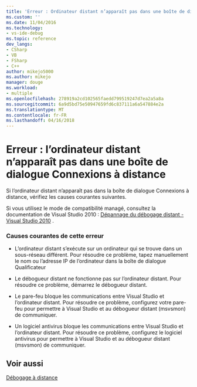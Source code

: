 ```yaml
---
title: 'Erreur : Ordinateur distant n’apparaît pas dans une boîte de dialogue connexions à distance | Documents Microsoft'
ms.custom: ''
ms.date: 11/04/2016
ms.technology:
- vs-ide-debug
ms.topic: reference
dev_langs:
- CSharp
- VB
- FSharp
- C++
author: mikejo5000
ms.author: mikejo
manager: douge
ms.workload:
- multiple
ms.openlocfilehash: 278919a2cd102565faedd799519247d7ea2a5a8a
ms.sourcegitcommit: 6a9d5bd75e50947659fd6c837111a6a547884e2a
ms.translationtype: MT
ms.contentlocale: fr-FR
ms.lasthandoff: 04/16/2018
---
```

# <a name="error-remote-machine-does-not-appear-in-a-remote-connections-dialog"></a>Erreur : l’ordinateur distant n’apparaît pas dans une boîte de dialogue Connexions à distance
Si l’ordinateur distant n’apparaît pas dans la boîte de dialogue Connexions à distance, vérifiez les causes courantes suivantes.  
  
 Si vous utilisez le mode de compatibilité managé, consultez la documentation de Visual Studio 2010 : [Dépannage du débogage distant - Visual Studio 2010](https://msdn.microsoft.com/en-us/library/2ys11ead\(v=vs.100\).aspx) .  
  
### <a name="common-causes-for-this-error"></a>Causes courantes de cette erreur  
  
-   L’ordinateur distant s’exécute sur un ordinateur qui se trouve dans un sous-réseau différent. Pour résoudre ce problème, tapez manuellement le nom ou l’adresse IP de l’ordinateur dans la boîte de dialogue Qualificateur  
  
-   Le débogueur distant ne fonctionne pas sur l’ordinateur distant. Pour résoudre ce problème, démarrez le débogueur distant.  
  
-   Le pare-feu bloque les communications entre Visual Studio et l’ordinateur distant. Pour résoudre ce problème, configurez votre pare-feu pour permettre à Visual Studio et au débogueur distant (msvsmon) de communiquer.  
  
-   Un logiciel antivirus bloque les communications entre Visual Studio et l’ordinateur distant. Pour résoudre ce problème, configurez le logiciel antivirus pour permettre à Visual Studio et au débogueur distant (msvsmon) de communiquer.  
  
## <a name="see-also"></a>Voir aussi  
 [Débogage à distance](../debugger/remote-debugging.md)